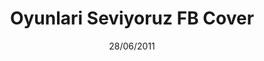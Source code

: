 ---
title: Oyunlari Seviyoruz FB Cover
date: 28/06/2011
categories: ["PSD"]
tags:
  - PSD
images: /uploads/20220328155745-Oyunlari-Seviyoruz-KAPAK.png
madefor: Oyunları Seviyoruz
---